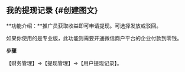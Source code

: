 ## 我的提现记录 {#创建图文}

**功能介绍：**推广员获取收益即可申请提现。可选择发放或驳回。

如果你使用的是专业版，此功能则需要开通微信商户平台的企业付款到零钱。

**步骤**

【财务管理】→【提现管理】→【用户提现记录】。

